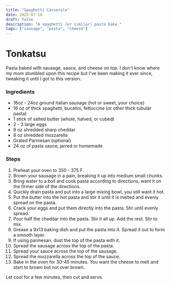 ```yaml
---
title: "Spaghetti Casserole"
date: 2025-07-18
draft: false
description: "A spaghetti (or similar) pasta bake "
tags: ["sausage", "pasta", "cheese"]
---
```


# Tonkatsu

Pasta baked with sausage, sauce, and cheese on top. I don't know where my mom stumbled upon this recipe but I've been making it ever since, tweaking it until I got to this version.

### Ingredients

* 16oz - 24oz ground italian sausage (hot or sweet, your choice)
* 16 oz of thick spaghetti, bucatini, fettuccine (or other thick tubular pasta)
* 1 stick of salted butter (whole, halved, or cubed)
* 2 - 3 large eggs
* 8 oz shredded sharp cheddar
* 8 oz shredded mozzarella
* Grated Parmesan (optional)
* 24 oz of pasta sauce, jarred or homemade

### Steps

1. Preheat your oven to 350 - 375 F.
2. Brown your sausage in a pain, breaking it up into medium small chunks.
3. Bring water to a boil and cook pasta according to directions, want it on the firmer side of the directions.
4. Quickly drain pasta and put into a large mixing bowl, you still want it hot.
5. Put the butter into the hot pasta and stir it until it is melted and evenly spread on the pasta.
6. Crack your eggs and put them directly into the pasta. Stir until evenly spread.
7. Pour half the cheddar into the pasta. Stir it all up. Add the rest. Stir to mix.
8. Grease a 9x13 baking dish and put the pasta into it. Spread it out to form a smooth layer.
9. If using parmesan, dust the top of the pasta with it.
10. Spread the sausage across the top of the pasta.
11. Spread your sauce across the top of the sausage.
12. Spread the mozzarella across the top of the sauce.
13. Bake in the oven for 30-45 minutes. You want the cheese to melt and start to brown but not over brown.

Let cool for a few minutes, then cut and serve.

